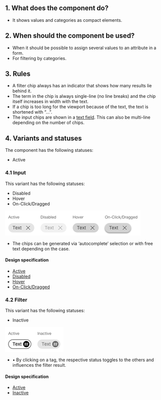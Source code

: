 ## 1. What does the component do?
* It shows values and categories as compact elements.


## 2. When should the component be used?
* When it should be possible to assign several values to an attribute in a form.
* For filtering by categories.


## 3. Rules
* A filter chip always has an indicator that shows how many results lie behind it.
* The term in the chip is always single-line (no line breaks) and the chip itself increases in width with the text.
* If a chip is too long for the viewport because of the text, the text is shortened with “…”.
* The input chips are shown in a [text field](https://digital.sbb.ch/en/webapps/components/textfiled). This can also be multi-line depending on the number of chips.


## 4. Variants and statuses
The component has the following statuses:
* Active

### 4.1 Input
This variant has the following statuses:
* Disabled
* Hover
* On-Click/Dragged

![Image of the chip component as an entry value](https://raw.githubusercontent.com/sbb-design-systems/design-system-webapp-documentation/master/documentation/components/chip/images/chip_input.png 'class: image')

* The chips can be generated via ‘autocomplete’ selection or with free text depending on the case.

#### Design specification
* [Active](https://sbb.invisionapp.com/d/main#/console/17140415/355318411/inspect)
* [Disabled](https://sbb.invisionapp.com/d/main#/console/17140415/355318412/inspect)
* [Hover](https://sbb.invisionapp.com/d/main#/console/17140415/355318413/inspect)
* [On-Click/Dragged](https://sbb.invisionapp.com/d/main#/console/17140415/355318414/inspect)

### 4.2 Filter
This variant has the following statuses:
* Inactive

![Image of the chip component for filtering](https://raw.githubusercontent.com/sbb-design-systems/design-system-webapp-documentation/master/documentation/components/chip/images/chip_filter.png 'class: image')

* •	By clicking on a tag, the respective status toggles to the others and influences the filter result.

#### Design specification
* [Active](https://sbb.invisionapp.com/d/main#/console/17140415/355318415/inspect)
* [Inactive](https://sbb.invisionapp.com/d/main#/console/17140415/355318416/inspect)
